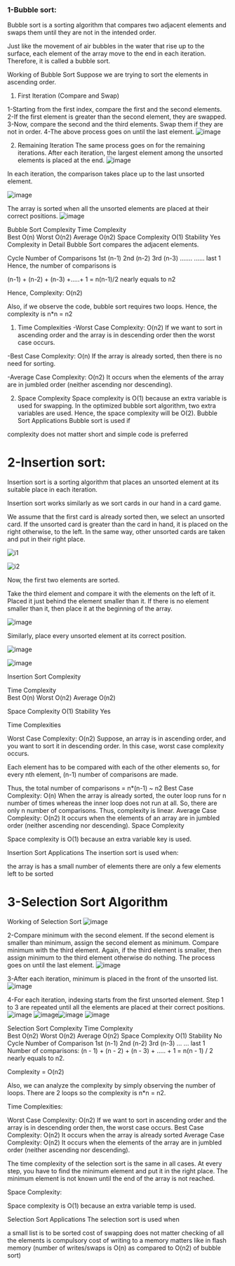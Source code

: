 ### 1-Bubble sort:
Bubble sort is a sorting algorithm that compares two adjacent elements and swaps them until they are not in the intended order.

Just like the movement of air bubbles in the water that rise up to the surface, each element of the array move to the end in each iteration. Therefore, it is called a bubble sort.

Working of Bubble Sort
Suppose we are trying to sort the elements in ascending order.

1. First Iteration (Compare and Swap)

1-Starting from the first index, compare the first and the second elements.
2-If the first element is greater than the second element, they are swapped.
3-Now, compare the second and the third elements. Swap them if they are not in order.
4-The above process goes on until the last element.
![image](https://user-images.githubusercontent.com/55850221/132429347-eb337929-78c3-4d78-bfc0-8c5eb45bd04e.png)

2. Remaining Iteration
The same process goes on for the remaining iterations.
After each iteration, the largest element among the unsorted elements is placed at the end.
![image](https://user-images.githubusercontent.com/55850221/132429384-4c8b9c44-407d-4574-a470-201252135ad1.png)

In each iteration, the comparison takes place up to the last unsorted element.

![image](https://user-images.githubusercontent.com/55850221/132429511-03c2cf49-ca37-4c8e-833d-afd0a3f6d298.png)

The array is sorted when all the unsorted elements are placed at their correct positions.
![image](https://user-images.githubusercontent.com/55850221/132429556-a5dd8f52-88ed-4e3b-99bb-03a1031db45b.png)


Bubble Sort Complexity
Time Complexity	 
Best	O(n)
Worst	O(n2)
Average	O(n2)
Space Complexity	O(1)
Stability		Yes
Complexity in Detail
Bubble Sort compares the adjacent elements.

Cycle	Number of Comparisons
1st	(n-1)
2nd	(n-2)
3rd	(n-3)
.......	......
last	1
Hence, the number of comparisons is

(n-1) + (n-2) + (n-3) +.....+ 1 = n(n-1)/2
nearly equals to n2

Hence, Complexity: O(n2)

Also, if we observe the code, bubble sort requires two loops. Hence, the complexity is n*n = n2

1. Time Complexities
-Worst Case Complexity: O(n2)
If we want to sort in ascending order and the array is in descending order then the worst case occurs.

-Best Case Complexity: O(n)
If the array is already sorted, then there is no need for sorting.

-Average Case Complexity: O(n2)
It occurs when the elements of the array are in jumbled order (neither ascending nor descending).

2. Space Complexity
Space complexity is O(1) because an extra variable is used for swapping.
In the optimized bubble sort algorithm, two extra variables are used. Hence, the space complexity will be O(2).
Bubble Sort Applications
Bubble sort is used if

complexity does not matter
short and simple code is preferred

# 2-Insertion sort:

Insertion sort is a sorting algorithm that places an unsorted element at its suitable place in each iteration.

Insertion sort works similarly as we sort cards in our hand in a card game.

We assume that the first card is already sorted then, we select an unsorted card. If the unsorted card is greater than the card in hand, it is placed on the right otherwise, to the left. In the same way, other unsorted cards are taken and put in their right place.

![i1](https://user-images.githubusercontent.com/55850221/132428084-efb30169-02d8-4223-bd94-afe4e168270f.JPG)

![i2](https://user-images.githubusercontent.com/55850221/132428277-7f39eaf4-1255-483d-b8e2-5d9f7e6d7aee.JPG)

Now, the first two elements are sorted.

Take the third element and compare it with the elements on the left of it. Placed it just behind the element smaller than it. If there is no element smaller than it, then place it at the beginning of the array.

![image](https://user-images.githubusercontent.com/55850221/132428399-48cbf947-711b-4525-a26a-4b0b7a1d801d.png)

Similarly, place every unsorted element at its correct position.

![image](https://user-images.githubusercontent.com/55850221/132428514-a08a9ed0-006a-4b02-9087-4206ab3a49c5.png)

![image](https://user-images.githubusercontent.com/55850221/132428543-dd08c271-3d98-429b-8daa-a0ff95c51275.png)

Insertion Sort Complexity

Time      Complexity	 
Best	    O(n)
Worst	    O(n2)
Average	  O(n2)

Space Complexity	O(1)
Stability	Yes

Time Complexities

Worst Case Complexity: O(n2)
Suppose, an array is in ascending order, and you want to sort it in descending order. In this case, worst case complexity occurs.

Each element has to be compared with each of the other elements so, for every nth element, (n-1) number of comparisons are made.

Thus, the total number of comparisons = n*(n-1) ~ n2
Best Case Complexity: O(n)
When the array is already sorted, the outer loop runs for n number of times whereas the inner loop does not run at all. So, there are only n number of comparisons. Thus, complexity is linear.
Average Case Complexity: O(n2)
It occurs when the elements of an array are in jumbled order (neither ascending nor descending).
Space Complexity

Space complexity is O(1) because an extra variable key is used.

Insertion Sort Applications
The insertion sort is used when:

the array is has a small number of elements
there are only a few elements left to be sorted

# 3-Selection Sort Algorithm
Working of Selection Sort
![image](https://user-images.githubusercontent.com/55850221/132428842-1371505b-dbb4-4e51-87a6-c5b367f89a73.png)

2-Compare minimum with the second element. If the second element is smaller than minimum, assign the second element as minimum.
Compare minimum with the third element. Again, if the third element is smaller, then assign minimum to the third element otherwise do nothing. The process goes on until the last element.
![image](https://user-images.githubusercontent.com/55850221/132428891-56a8b373-4234-4a59-9979-befbd54e3a1c.png)

3-After each iteration, minimum is placed in the front of the unsorted list.
![image](https://user-images.githubusercontent.com/55850221/132428939-c610e722-382c-4864-854d-82b18a091c62.png)

4-For each iteration, indexing starts from the first unsorted element. Step 1 to 3 are repeated until all the elements are placed at their correct positions.
![image](https://user-images.githubusercontent.com/55850221/132428980-52c8a95b-be3d-463b-ba01-4c8c04fd66d7.png)
![image](https://user-images.githubusercontent.com/55850221/132429007-df076344-dde7-4137-9df9-cc5c0e2f241d.png)![image](https://user-images.githubusercontent.com/55850221/132429024-cf2d9b6e-5657-4e2c-9b29-99e3b5be7e84.png)
![image](https://user-images.githubusercontent.com/55850221/132429039-19520487-b7ca-4024-b503-a2e9cc97f42a.png)

Selection Sort Complexity
Time Complexity	 
Best	O(n2)
Worst	O(n2)
Average	O(n2)
Space Complexity	O(1)
Stability	No
Cycle	Number of Comparison
1st	(n-1)
2nd	(n-2)
3rd	(n-3)
...	...
last	1
Number of comparisons: (n - 1) + (n - 2) + (n - 3) + ..... + 1 = n(n - 1) / 2 nearly equals to n2.

Complexity = O(n2)

Also, we can analyze the complexity by simply observing the number of loops. There are 2 loops so the complexity is n*n = n2.

Time Complexities:

Worst Case Complexity: O(n2)
If we want to sort in ascending order and the array is in descending order then, the worst case occurs.
Best Case Complexity: O(n2)
It occurs when the array is already sorted
Average Case Complexity: O(n2)
It occurs when the elements of the array are in jumbled order (neither ascending nor descending).

The time complexity of the selection sort is the same in all cases. At every step, you have to find the minimum element and put it in the right place. The minimum element is not known until the end of the array is not reached.

Space Complexity:

Space complexity is O(1) because an extra variable temp is used.

Selection Sort Applications
The selection sort is used when

a small list is to be sorted
cost of swapping does not matter
checking of all the elements is compulsory
cost of writing to a memory matters like in flash memory (number of writes/swaps is O(n) as compared to O(n2) of bubble sort)
